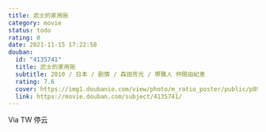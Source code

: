 ```yaml
---
title: 武士的家用账
category: movie
status: todo
rating: 0
date: 2021-11-15 17:22:58
douban:
  id: "4135741"
  title: 武士的家用账
  subtitle: 2010 / 日本 / 剧情 / 森田芳光 / 堺雅人 仲間由紀恵
  rating: 7.6
  cover: https://img1.doubanio.com/view/photo/m_ratio_poster/public/p893183308.jpg
  link: https://movie.douban.com/subject/4135741/
---
```


Via TW 停云